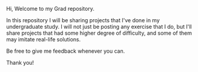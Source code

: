 Hi, Welcome to my Grad repository.

In this repository I will be sharing projects that I've done in my undergraduate study. I will not just be posting any exercise that I do, but I'll share projects that had some higher degree of difficulty, and some of them may imitate real-life solutions.

Be free to give me feedback whenever you can.

Thank you!
